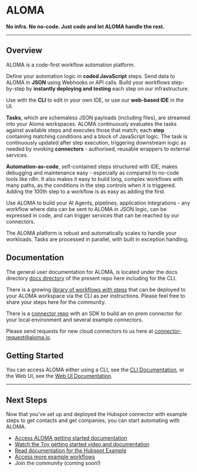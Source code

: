 # ALOMA

**No infra. No no-code. Just code and let ALOMA handle the rest.**

---

## Overview

ALOMA is a code-first workflow automation platform.

Define your automation logic in **coded JavaScript** steps. Send data to ALOMA in **JSON** using Webhooks or API calls. Build your workflows step-by-step by **instantly deploying and testing** each step on our infrastructure.

Use with the **CLI** to edit in your own IDE, or use our **web-based IDE** in the UI.

**Tasks**, which are schemaless JSON payloads (including files), are streamed into your Aloma workspaces. ALOMA continuously evaluates the tasks against available steps and executes those that match; each **step** containing matching conditions and a block of JavaScript logic. The task is continuously updated after step execution, triggering downstream logic as needed by invoking **connectors** - authorised, reusable wrappers to external services. 

**Automation-as-code**, self-contained steps structured with IDE, makes debugging and maintenance easy - especially as compared to no-code tools like n8n. It also makes it easy to build long, complex workflows with many paths, as the conditions in the step controls when it is triggered. Adding the 100th step to a workflow is as easy as adding the first.

Use ALOMA to build your AI Agents, pipelines, application integrations - any workflow where data can be sent to ALOMA in JSON logic, can be expressed in code, and can trigger services that can be reached by our connectors.

The ALOMA platform is robust and automatically scales to handle your workloads. Tasks are processed in parallel, with built in exception handling.


## Documentation

The general user documentation for ALOMA, is located under the docs directory [docs directory](https://github.com/aloma-io/aloma-io/tree/main/docs) of the present repo here including for the CLI.

There is a growing [library of workflows with steps](https://github.com/aloma-io/aloma-io/tree/main/examples) that can be deployed to your ALOMA workspace via the CLI as per instructions. Please feel free to share your steps here for the community.

There is a [connector repo](https://github.com/aloma-io/connectors) with an SDK to build an on prem connector for your local environment and several example connectors.

Please send requests for new cloud connectors to us here at connector-request@aloma.io.


## Getting Started

You can access ALOMA either using a CLI, see the [CLI Documentation](https://github.com/aloma-io/aloma-io/blob/main/docs/CLI), or the Web UI, see the [Web UI Documentation](https://github.com/aloma-io/aloma-io/blob/main/docs/web-UI).

---

## Next Steps

Now that you've set up and deployed the Hubspot connector with example steps to get contacts and get companies, you can start automating with ALOMA.

- [Access ALOMA getting started documentation](https://github.com/aloma-io/aloma-io/tree/main/docs/getting-started)
- [Watch the Toy getting started video and documentation](https://github.com/aloma-io/aloma-io/blob/main/docs/getting-started/toy-example.md)
- [Read documentation for the Hubspot Example](https://github.com/aloma-io/aloma-io/tree/main/examples/hubspot)
- [Access more example workflows](https://github.com/aloma-io/aloma-io/tree/main/examples)
- Join the community (coming soon!)

